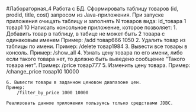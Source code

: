 #Лабораторная_4
	Работа с БД.
	Сформировать таблицу товаров (id, prodid, title, cost) запросом из Java-приложения.
	При запуске приложения очищать таблицу и заполнять N товаров вида:
		id_товара 1 товар1 10
	Написать консольное приложение, которое позволяет:
	1. Добавить товар в таблицу, в табице не может быть 2 товара с одинаковым именем
	Пример:
		/add товар666 1050
	2. Удалить товар из таблицы	по имени.
	Пример:
		/delete товар1984
	3. Вывести все товары в консоль.
	Пример:
		/show_аll
	4. Узнать цену товара по его имени, либо если такого товара нет, то должно быть выведено сообщение "Такого товара нет".
	Пример: 
		/price товар777
	5. Изменить цену товара.
	Пример: 
		/change_price товар10 10000

	6. Вывести товары в заданном ценовом диапазоне цен.
	Пример: 
		/filter_by_price 1000 10000
	
	Реализовать данное приложения пользуясь только средствами JDBC.
